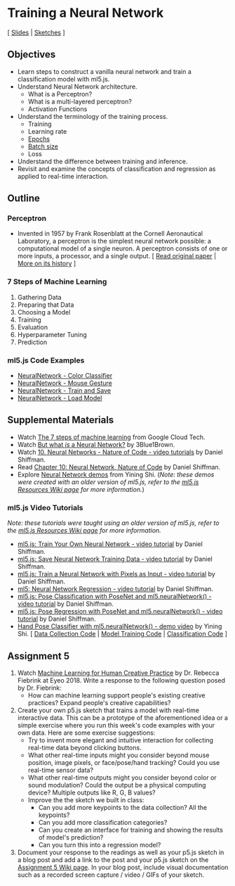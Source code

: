 # Training a Neural Network

[ [Slides](https://docs.google.com/presentation/d/1OKT_80niROeM37g5XLW-M8L_JHCGCxtJ2HIExuOFQCk/) | [Sketches](https://editor.p5js.org/jackbdu/collections/kjuPKBzeH) ]

## Objectives

-   Learn steps to construct a vanilla neural network and train a classification model with ml5.js.
-   Understand Neural Network architecture.
    -   What is a Perceptron?
    -   What is a multi-layered perceptron?
    -   Activation Functions
-   Understand the terminology of the training process.
    -   Training
    -   Learning rate
    -   [Epochs](https://docs.ml5js.org/#/learn/ml5-glossary?id=epochs)
    -   [Batch size](https://docs.ml5js.org/#/learn/ml5-glossary?id=batch-size)
    -   Loss
-   Understand the difference between training and inference.
-   Revisit and examine the concepts of classification and regression as applied to real-time interaction.

## Outline

### Perceptron

-   Invented in 1957 by Frank Rosenblatt at the Cornell Aeronautical Laboratory, a perceptron is the simplest neural network possible: a computational model of a single neuron. A perceptron consists of one or more inputs, a processor, and a single output. [ [Read original paper](http://www.ling.upenn.edu/courses/cogs501/Rosenblatt1958.pdf) | [More on its history](https://github.com/jackbdu/Intro-ML-Arts-IMA-Summer24/wiki/Neural-Networks-History) ]

### 7 Steps of Machine Learning

1. Gathering Data
2. Preparing that Data
3. Choosing a Model
4. Training
5. Evaluation
6. Hyperparameter Tuning
7. Prediction

### ml5.js Code Examples

-   [NeuralNetwork - Color Classifier](https://editor.p5js.org/ml5/sketches/eGHBdmCLe)
-   [NeuralNetwork - Mouse Gesture](https://editor.p5js.org/ml5/sketches/FdXAgrA3N)
-   [NeuralNetwork - Train and Save](https://editor.p5js.org/ml5/sketches/rR51vvi-u)
-   [NeuralNetwork - Load Model](https://editor.p5js.org/ml5/sketches/U-aljtx7x)

## Supplemental Materials

-   Watch [The 7 steps of machine learning](https://www.youtube.com/watch?v=nKW8Ndu7Mjw) from Google Cloud Tech.
-   Watch [But what _is_ a Neural Network?](https://youtu.be/aircAruvnKk?list=PLZHQObOWTQDNU6R1_67000Dx_ZCJB-3pi) by 3Blue1Brown.
-   Watch [10. Neural Networks - Nature of Code - video tutorials](https://youtu.be/XJ7HLz9VYz0?list=PLRqwX-V7Uu6aCibgK1PTWWu9by6XFdCfh) by Daniel Shiffman.
-   Read [Chapter 10: Neural Network, Nature of Code](https://natureofcode.com/book/chapter-10-neural-networks/) by Daniel Shiffman.
-   Explore [Neural Network demos](https://github.com/yining1023/machine-learning-for-the-web/tree/main/week8-diynn) from Yining Shi. (_Note: these demos were created with an older version of ml5.js, refer to the [ml5.js Resources Wiki page](https://github.com/jackbdu/Intro-ML-Arts-IMA-Summer24/wiki/ml5.js-Resources) for more information._)

### ml5.js Video Tutorials

_Note: these tutorials were taught using an older version of ml5.js, refer to the [ml5.js Resources Wiki page](https://github.com/jackbdu/Intro-ML-Arts-IMA-Summer24/wiki/ml5.js-Resources) for more information._

-   [ml5.js: Train Your Own Neural Network - video tutorial](https://youtu.be/8HEgeAbYphA?list=PLRqwX-V7Uu6YPSwT06y_AEYTqIwbeam3y) by Daniel Shiffman.
-   [ml5.js: Save Neural Network Training Data - video tutorial](https://youtu.be/q6cwxORPDo8?list=PLRqwX-V7Uu6YPSwT06y_AEYTqIwbeam3y) by Daniel Shiffman.
-   [ml5.js: Train a Neural Network with Pixels as Input - video tutorial](https://youtu.be/UaKab6h9Z0I?list=PLRqwX-V7Uu6YPSwT06y_AEYTqIwbeam3y) by Daniel Shiffman.
-   [ml5: Neural Network Regression - video tutorial](https://youtu.be/fFzvwdkzr_c?list=PLRqwX-V7Uu6YPSwT06y_AEYTqIwbeam3y) by Daniel Shiffman.
-   [ml5.js: Pose Classification with PoseNet and ml5.neuralNetwork() - video tutorial](https://youtu.be/FYgYyq-xqAw?list=PLRqwX-V7Uu6YPSwT06y_AEYTqIwbeam3y) by Daniel Shiffman.
-   [ml5.js: Pose Regression with PoseNet and ml5.neuralNetwork() - video tutorial](https://youtu.be/lob74HqHYJ0?list=PLRqwX-V7Uu6YPSwT06y_AEYTqIwbeam3y) by Daniel Shiffman.
-   [Hand Pose Classifier with ml5.neuralNetwork() - demo video](https://www.loom.com/share/420fa5941dea411491af817011622c86) by Yining Shi. [ [Data Collection Code](https://editor.p5js.org/yining/sketches/dCoPm-Opb) | [Model Training Code](https://editor.p5js.org/yining/sketches/IrBFfXbSF) | [Classification Code](https://editor.p5js.org/yining/sketches/6cFF9-L-Z) ]

## Assignment 5

1. Watch [Machine Learning for Human Creative Practice](https://vimeo.com/287094397) by Dr. Rebecca Fiebrink at Eyeo 2018. Write a response to the following question posed by Dr. Fiebrink:
    - How can machine learning support people's existing creative practices? Expand people's creative capabilities?
2. Create your own p5.js sketch that trains a model with real-time interactive data. This can be a prototype of the aforementioned idea or a simple exercise where you run this week's code examples with your own data. Here are some exercise suggestions:
    - Try to invent more elegant and intuitive interaction for collecting real-time data beyond clicking buttons.
    - What other real-time inputs might you consider beyond mouse position, image pixels, or face/pose/hand tracking? Could you use real-time sensor data?
    - What other real-time outputs might you consider beyond color or sound modulation? Could the output be a physical computing device? Multiple outputs like R, G, B values?
    - Improve the the sketch we built in class:
        - Can you add more keypoints to the data collection? All the keypoints?
        - Can you add more classification categories?
        - Can you create an interface for training and showing the results of model's prediction?
        - Can you turn this into a regression model?
3. Document your response to the readings as well as your p5.js sketch in a blog post and add a link to the post and your p5.js sketch on the [Assignment 5 Wiki page](https://github.com/jackbdu/Intro-ML-Arts-IMA-Summer24/wiki/Assignment-5). In your blog post, include visual documentation such as a recorded screen capture / video / GIFs of your sketch.
